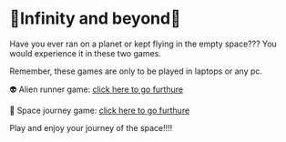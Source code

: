 # 🌌Infinity and beyond🌌

Have you ever ran on a planet or kept flying in the empty space??? You would experience it in these two games.

Remember, these games are only to be played in laptops or any pc.

👽 Alien runner game:  [click here to go furthure](https://navaneet239.github.io/NPJ_alienRunnerGame/)

🚀 Space journey game: [click here to go furthure](https://navaneet239.github.io/spaceJourney/)

Play and enjoy your journey of the space!!!!
